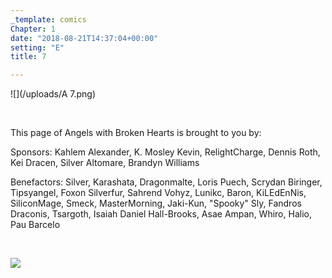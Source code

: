 ```yaml
---
_template: comics
Chapter: 1
date: "2018-08-21T14:37:04+00:00"
setting: "E"
title: 7

---
```

![](/uploads/A 7.png)

<br>

<p align="left">This page of Angels with Broken Hearts is brought to you by:</p>

<p align="left">Sponsors: Kahlem Alexander, K. Mosley Kevin, RelightCharge, Dennis Roth, Kei Dracen, Silver Altomare, Brandyn Williams </p>

<p align="left">Benefactors: Silver, Karashata, Dragonmalte, Loris Puech, Scrydan Biringer, Tipsyangel, Foxon Silverfur, Sahrend Vohyz, Lunikc, Baron, KiLEdEnNis, SiliconMage, Smeck, MasterMorning, Jaki-Kun, "Spooky" Sly, Fandros Draconis, Tsargoth, Isaiah Daniel Hall-Brooks, Asae Ampan, Whiro, Halio, Pau Barcelo  </p> <br>

[![](/uploads/patreon-banner.jpg)](https://www.patreon.com/mbsaunders/)
